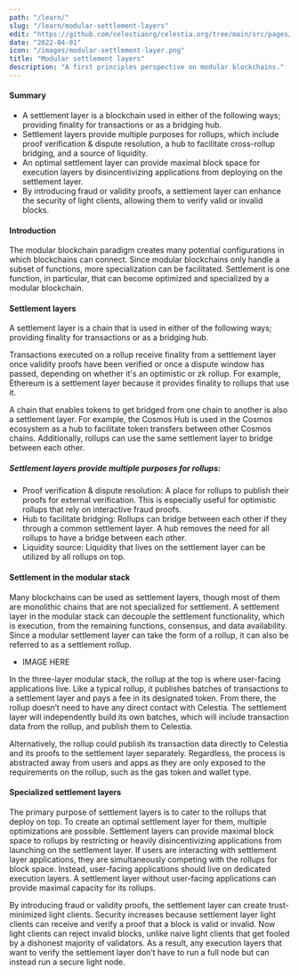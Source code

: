 ```yaml
---
path: "/learn/"
slug: "/learn/modular-settlement-layers"
edit: "https://github.com/celestiaorg/celestia.org/tree/main/src/pages/markdown-pages/learn/modular-settlement-layers.md"
date: "2022-04-01"
icon: "/images/modular-settlement-layer.png"
title: "Modular settlement layers"
description: "A first principles perspective on modular blockchains."
---
```


<head>
  <meta name="twitter:card" content="summary_large_image">
  <meta name="twitter:site" content="@CelestiaOrg">
  <meta name="twitter:creator" content="@likebeckett">
  <meta name="twitter:title" content="Modular Settlement Layers">
  <meta name="twitter:description" content="By beginning with the first principles of modular blockchains, their purpose and goals will become easier to understand.">
  <meta name="twitter:image" content="https://raw.githubusercontent.com/celestiaorg/celestia.org/main/src/pages/markdown-pages/learn/images/learn-modular-twitter-card.png">
<head/>


#### Summary 
* A settlement layer is a blockchain used in either of the following ways; providing finality for transactions or as a bridging hub.
* Settlement layers provide multiple purposes for rollups, which include proof verification & dispute resolution, a hub to facilitate cross-rollup bridging, and a source of liquidity.
* An optimal settlement layer can provide maximal block space for execution layers by disincentivizing applications from deploying on the settlement layer.
* By introducing fraud or validity proofs, a settlement layer can enhance the security of light clients, allowing them to verify valid or invalid blocks.

#### Introduction
The modular blockchain paradigm creates many potential configurations in which blockchains can connect. Since modular blockchains only handle a subset of functions, more specialization can be facilitated. Settlement is one function, in particular, that can become optimized and specialized by a modular blockchain. 


#### Settlement layers
A settlement layer is a chain that is used in either of the following ways; providing finality for transactions or as a bridging hub.

Transactions executed on a rollup receive finality from a settlement layer once validity proofs have been verified or once a dispute window has passed, depending on whether it's an optimistic or zk rollup. For example, Ethereum is a settlement layer because it provides finality to rollups that use it.

A chain that enables tokens to get bridged from one chain to another is also a settlement layer. For example, the Cosmos Hub is used in the Cosmos ecosystem as a hub to facilitate token transfers between other Cosmos chains. Additionally, rollups can use the same settlement layer to bridge between each other.

##### Settlement layers provide multiple purposes for rollups:
* Proof verification & dispute resolution: A place for rollups to publish their proofs for external verification. This is especially useful for optimistic rollups that rely on interactive fraud proofs. 
* Hub to facilitate bridging: Rollups can bridge between each other if they through a common settlement layer. A hub removes the need for all rollups to have a bridge between each other.
* Liquidity source: Liquidity that lives on the settlement layer can be utilized by all rollups on top.

#### Settlement in the modular stack 
Many blockchains can be used as settlement layers, though most of them are monolithic chains that are not specialized for settlement. A settlement layer in the modular stack can decouple the settlement functionality, which is execution, from the remaining functions, consensus, and data availability. Since a modular settlement layer can take the form of a rollup, it can also be referred to as a settlement rollup.

- IMAGE HERE

In the three-layer modular stack, the rollup at the top is where user-facing applications live. Like a typical rollup, it publishes batches of transactions to a settlement layer and pays a fee in its designated token. From there, the rollup doesn’t need to have any direct contact with Celestia. The settlement layer will independently build its own batches, which will include transaction data from the rollup, and publish them to Celestia.

Alternatively, the rollup could publish its transaction data directly to Celestia and its proofs to the settlement layer separately. Regardless, the process is abstracted away from users and apps as they are only exposed to the requirements on the rollup, such as the gas token and wallet type.

#### Specialized settlement layers
The primary purpose of settlement layers is to cater to the rollups that deploy on top. To create an optimal settlement layer for them, multiple optimizations are possible.
Settlement layers can provide maximal block space to rollups by restricting or heavily disincentivizing applications from launching on the settlement layer. If users are interacting with settlement layer applications, they are simultaneously competing with the rollups for block space. Instead, user-facing applications should live on dedicated execution layers. A settlement layer without user-facing applications can provide maximal capacity for its rollups.

By introducing fraud or validity proofs, the settlement layer can create trust-minimized light clients. Security increases because settlement layer light clients can receive and verify a proof that a block is valid or invalid. Now light clients can reject invalid blocks, unlike naive light clients that get fooled by a dishonest majority of validators. As a result, any execution layers that want to verify the settlement layer don’t have to run a full node but can instead run a secure light node. 
